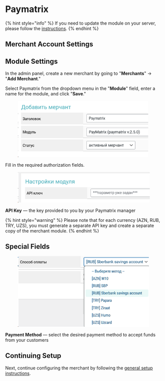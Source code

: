 # Paymatrix

{% hint style="info" %}
If you need to update the module on your server, please follow the [instructions](https://premium.gitbook.io/rukovodstvo-polzovatelya/osnovnye-nastroiki/faq/kak-obnovit-faily-na-servere#moduli-merchantov).
{% endhint %}

## Merchant Account Settings

## Module Settings

In the admin panel, create a new merchant by going to "**Merchants**" -> "**Add Merchant**."

Select Paymatrix from the dropdown menu in the "**Module**" field, enter a name for the module, and click "**Save**."

<figure><img src="../../../.gitbook/assets/image (253).png" alt="" width="416"><figcaption></figcaption></figure>

Fill in the required authorization fields.

<figure><img src="../../../.gitbook/assets/image (251).png" alt="" width="421"><figcaption></figcaption></figure>

**API Key** — the key provided to you by your Paymatrix manager

{% hint style="warning" %}
Please note that for each currency (AZN, RUB, TRY, UZS), you must generate a separate API key and create a separate copy of the merchant module.
{% endhint %}

## Special Fields

<figure><img src="../../../.gitbook/assets/image (252).png" alt="" width="418"><figcaption></figcaption></figure>

**Payment Method** — select the desired payment method to accept funds from your customers

## Continuing Setup

Next, continue configuring the merchant by following the [general setup instructions](https://premium.gitbook.io/rukovodstvo-polzovatelya/osnovnye-nastroiki/merchanty-i-avtovyplaty/merchanty/obshie-nastroiki-merchantov).